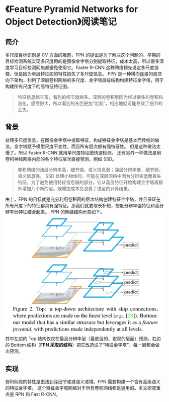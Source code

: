 # 《Feature Pyramid Networks for Object Detection》阅读笔记

## 简介

多尺度目标识别是 CV 方面的难题，FPN 的提出是为了解决这个问题的。早期的目标检测系统实现多尺度用的是图像金字塔分别提取特征，成本太高，所以很多深度学习目标检测网络都避免使用它。Faster R-CNN 这种网络预先设定多尺度锚框，但是因为单层特征图的特性损失了多尺度信息。
FPN 是一种横向连接的自顶向下架构，利用了深层卷积网络的多尺度、金字塔层级结构构建特征金字塔，用于构建所有尺度下的高特征特征图。

> 特征信息越丰富，看到的细节就越多。深层的卷积层因为经过很多的卷积和池化，感受野大，所以看到的东西更加“宏观”，相应地就可能导致了细节的丢失。

## 背景

处理多尺度信息，在图像金字塔中提取特征，构成特征金字塔是基本而传统的做法。金字塔赋予模型尺度不变性，而且所有层次都有强特征性。
但是这种做法太慢了。所以 Faster R-CNN 就用单尺度特征图快速检测。
还有另外一种做法是用卷积神经网络内部的各个特征层次直接预测，例如 SSD。

> 卷积网络的浅层分辨率高，细节强，语义信息弱；深层分辨率低，细节弱，语义信息强。
> SSD 处理小物体时，可能在深层网络中因为分辨率低而丢失特征。为了避免使用特征信息弱的部分，它从高层特征开始构建金字塔再额外增加几个新的层。既增加成本又浪费了浅层的计算结果。

由上，FPN 的目标就是充分利用卷积网的层次结构创建特征金字塔，并且保证在所有尺度下的特征都具有强特征。那我们就要取长补短，把低分辨率强特征和高分辨率弱特征结合起来。
FPN 的网络结构示意如下。
![FPN的结构示意](../images/FPN.png)
其中左边的 Top 结构仅仅在最高分辨率层（最底层的、宏观的层面）预测。右边的 Bottom 结构（**FPN 采取的结构**）把它改造成了“特征金字塔”，每一层都会做出预测。

## 实现

卷积网络的特性是由浅到深细节递减语义递增。FPN 需要构建一个含有高级语义的特征金字塔。
这个特征金字塔网络对于所有卷积网络都是通用的。本文研究重点是 RPN 和 Fast R-CNN。
